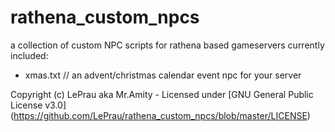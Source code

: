 # rathena_custom_npcs
a collection of custom NPC scripts for rathena based gameservers
currently included:
- xmas.txt // an advent/christmas calendar event npc for your server

Copyright (c) LePrau aka Mr.Amity - Licensed under [GNU General Public License v3.0] (https://github.com/LePrau/rathena_custom_npcs/blob/master/LICENSE)
